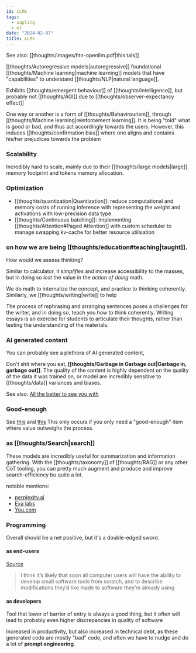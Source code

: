 ```yaml
---
id: LLMs
tags:
  - sapling
  - ml
date: "2024-02-07"
title: LLMs
---
```


See also: [[thoughts/images/htn-openllm.pdf|this talk]]

[[thoughts/Autoregressive models|autoregressive]] foundational [[thoughts/Machine learning|machine learning]] models that have "capabilities" to understand [[thoughts/NLP|natural language]].

Exhibits [[thoughts/emergent behaviour]] of [[thoughts/intelligence]], but probably not [[thoughts/AGI]] due to [[thoughts/observer-expectancy effect]]

One way or another is a form of [[thoughts/Behavirourism]], through [[thoughts/Machine learning|reinforcement learning]]. It is being "told" what is good or bad, and thus act accordingly towards the users. However, this induces [[thoughts/confirmation bias]] where one aligns and contains his/her prejudices towards the problem

### Scalability

Incredibly hard to scale, mainly due to their [[thoughts/large models|large]] memory footprint and tokens memory allocation.

### Optimization

- [[thoughts/quantization|Quantization]]: reduce computational and memory costs of running inference with representing the weight and activations with low-precision data type
- [[thoughts/Continuous batching]]: Implementing [[thoughts/Attention#Paged Attention]] with custom scheduler to manage swapping kv-cache for better resource utilisation

### on how we are being [[thoughts/education#teaching|taught]].

How would we assess thinking?

Similar to calculator, it _simplifies_ and increase accessibility to the masses, but in doing so _lost_ the value in the _action of doing_ math.

We do math to internalize the concept, and practice to thinking coherently. Similarly, we [[thoughts/writing|write]] to help

The process of rephrasing and arranging sentences poses a challenges for the writer, and in doing so, teach you how to think coherently. Writing essays is an exercise for students to articulate their thoughts, rather than testing the understanding of the materials.


### AI generated content

You can probably see a plethora of AI generated content,

Don't shit where you eat, **[[thoughts/Garbage in Garbage out|Garbage in, garbage out]]**. The quality of the content is highly dependent on the quality of the data it was trained on, or model are incredibly sensitive to [[thoughts/data]] variances and biases.

See also: [All the better to see you with](https://www.kernelmag.io/2/all-the-better-to-see-you)

### Good-enough

See [this](https://twitter.com/jachiam0/status/1598448668537155586) and [this](https://twitter.com/gordonbrander/status/1600469469419036675)
This only occurs if you only need a "good-enough" item where value outweighs the process.

### as [[thoughts/Search|search]]

These models are incredibly useful for summarization and information gathering. With the [[thoughts/taxonomy]] of [[thoughts/RAG]] or any other CoT tooling, you can pretty much augment and produce and improve search-efficiency bu quite a lot.

notable mentions:

- [perplexity.ai](https://perplexity.ai/)
- [Exa labs](https://twitter.com/ExaAiLabs)
- [You.com](https://you.com/?chatMode=default)

### Programming

Overall should be a net positive, but it's a double-edged sword.

#### as end-users

[Source](https://www.geoffreylitt.com/2023/03/25/llm-end-user-programming.html)

> I think it’s likely that soon all computer users will have the ability to develop small software tools from scratch, and to describe modifications they’d like made to software they’re already using

#### as developers

Tool that lower of barrier of entry is always a good thing, but it often will lead to probably even higher discrepancies in quality of software

Increased in productivity, but also increased in technical debt, as these generated code are mostly "bad" code, and often we have to nudge and do a lot of **prompt engineering**.

